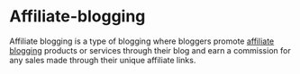 # Affiliate-blogging
Affiliate blogging is a type of blogging where bloggers promote <a href="www.theshoppingsensei.com">affiliate blogging</a> products or services through their blog and earn a commission for any sales made through their unique affiliate links.
